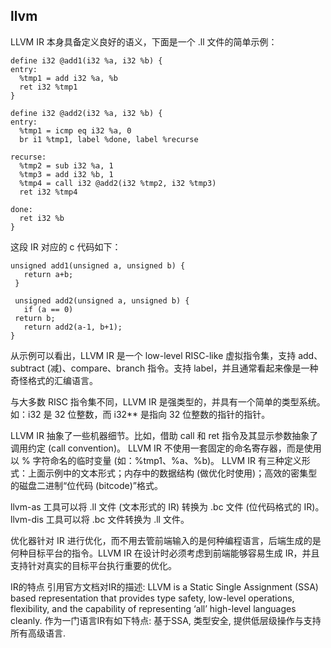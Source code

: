 ## llvm 
LLVM IR 本身具备定义良好的语义，下面是一个 .ll 文件的简单示例：
```
define i32 @add1(i32 %a, i32 %b) {
entry:
  %tmp1 = add i32 %a, %b
  ret i32 %tmp1
}

define i32 @add2(i32 %a, i32 %b) {
entry:
  %tmp1 = icmp eq i32 %a, 0
  br i1 %tmp1, label %done, label %recurse

recurse:
  %tmp2 = sub i32 %a, 1
  %tmp3 = add i32 %b, 1
  %tmp4 = call i32 @add2(i32 %tmp2, i32 %tmp3)
  ret i32 %tmp4

done:
  ret i32 %b
}
```

这段 IR 对应的 c 代码如下：
```
unsigned add1(unsigned a, unsigned b) {
   return a+b;
 }
 
 unsigned add2(unsigned a, unsigned b) {
   if (a == 0) 
 return b;
   return add2(a-1, b+1);
}
```
从示例可以看出，LLVM IR 是一个 low-level RISC-like 虚拟指令集，支持 add、subtract (减)、compare、branch 指令。支持 label，并且通常看起来像是一种奇怪格式的汇编语言。

与大多数 RISC 指令集不同，LLVM IR 是强类型的，并具有一个简单的类型系统。如：i32 是 32 位整数，而 i32** 是指向 32 位整数的指针的指针。

LLVM IR 抽象了一些机器细节。比如，借助 call 和 ret 指令及其显示参数抽象了调用约定 (call convention)。
LLVM IR 不使用一套固定的命名寄存器，而是使用以 % 字符命名的临时变量 (如：%tmp1、%a、%b)。
LLVM IR 有三种定义形式：上面示例中的文本形式；内存中的数据结构 (做优化时使用)；高效的密集型的磁盘二进制“位代码 (bitcode)”格式。

llvm-as 工具可以将 .ll 文件 (文本形式的 IR) 转换为 .bc 文件 (位代码格式的 IR)。llvm-dis 工具可以将 .bc 文件转换为 .ll 文件。

优化器针对 IR 进行优化，而不用去管前端输入的是何种编程语言，后端生成的是何种目标平台的指令。LLVM IR 在设计时必须考虑到前端能够容易生成 IR，并且支持针对真实的目标平台执行重要的优化。


IR的特点
  引用官方文档对IR的描述: LLVM is a Static Single Assignment (SSA) based representation that provides type safety, low-level operations, flexibility, and the capability of representing ‘all’ high-level languages cleanly. 作为一门语言IR有如下特点: 基于SSA, 类型安全, 提供低层级操作与支持所有高级语言.


